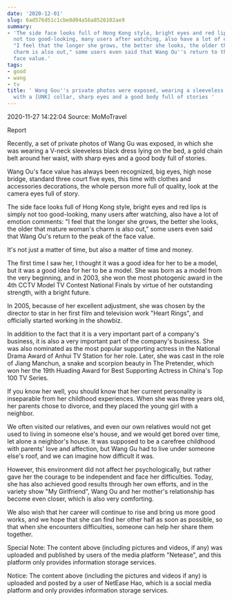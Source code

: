 ```yaml
---
date: '2020-12-01'
slug: 6ad576d51c1cbe8d04a5ba8526102ae9
summary:
- 'The side face looks full of Hong Kong style, bright eyes and red lips is simply
  not too good-looking, many users after watching, also have a lot of emotion comments:
  "I feel that the longer she grows, the better she looks, the older that mature woman''s
  charm is also out," some users even said that Wang Ou''s return to the peak of the
  face value.'
tags:
- good
- wang
- tv
title: ' Wang Gou''s private photos were exposed, wearing a sleeveless black dress
  with a [UNK] collar, sharp eyes and a good body full of stories '
---
```


 2020-11-27 14:22:04 Source: MoMoTravel

Report

Recently, a set of private photos of Wang Gu was exposed, in which she was wearing a V-neck sleeveless black dress lying on the bed, a gold chain belt around her waist, with sharp eyes and a good body full of stories.

  

Wang Ou's face value has always been recognized, big eyes, high nose bridge, standard three court five eyes, this time with clothes and accessories decorations, the whole person more full of quality, look at the camera eyes full of story.  

  

The side face looks full of Hong Kong style, bright eyes and red lips is simply not too good-looking, many users after watching, also have a lot of emotion comments: "I feel that the longer she grows, the better she looks, the older that mature woman's charm is also out," some users even said that Wang Ou's return to the peak of the face value.  

  

It's not just a matter of time, but also a matter of time and money.  

  

The first time I saw her, I thought it was a good idea for her to be a model, but it was a good idea for her to be a model. She was born as a model from the very beginning, and in 2003, she won the most photogenic award in the 4th CCTV Model TV Contest National Finals by virtue of her outstanding strength, with a bright future.  

  

In 2005, because of her excellent adjustment, she was chosen by the director to star in her first film and television work "Heart Rings", and officially started working in the showbiz.  

  

In addition to the fact that it is a very important part of a company's business, it is also a very important part of the company's business. She was also nominated as the most popular supporting actress in the National Drama Award of Anhui TV Station for her role. Later, she was cast in the role of Jiang Manchun, a snake and scorpion beauty in The Pretender, which won her the 19th Huading Award for Best Supporting Actress in China's Top 100 TV Series.  

  

If you know her well, you should know that her current personality is inseparable from her childhood experiences. When she was three years old, her parents chose to divorce, and they placed the young girl with a neighbor.  

We often visited our relatives, and even our own relatives would not get used to living in someone else's house, and we would get bored over time, let alone a neighbor's house. It was supposed to be a carefree childhood with parents' love and affection, but Wang Gu had to live under someone else's roof, and we can imagine how difficult it was.  

  

However, this environment did not affect her psychologically, but rather gave her the courage to be independent and face her difficulties. Today, she has also achieved good results through her own efforts, and in the variety show "My Girlfriend", Wang Ou and her mother's relationship has become even closer, which is also very comforting.  

  

We also wish that her career will continue to rise and bring us more good works, and we hope that she can find her other half as soon as possible, so that when she encounters difficulties, someone can help her share them together.  

Special Note: The content above (including pictures and videos, if any) was uploaded and published by users of the media platform "Netease", and this platform only provides information storage services.

Notice: The content above (including the pictures and videos if any) is
uploaded and posted by a user of NetEase Hao, which is a social media platform
and only provides information storage services.

 
        